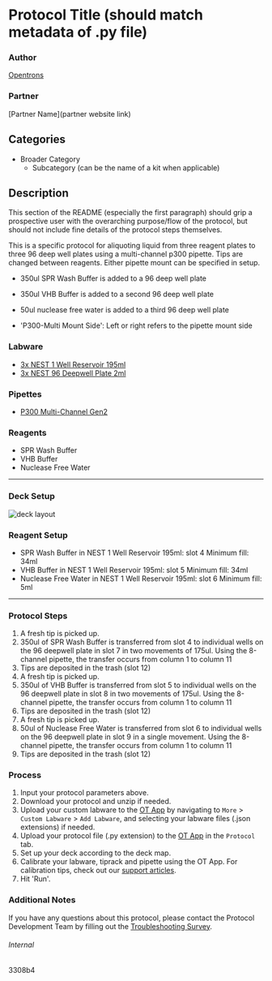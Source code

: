 # Protocol Title (should match metadata of .py file)

### Author
[Opentrons](https://opentrons.com/)

### Partner
[Partner Name](partner website link)

## Categories
* Broader Category
	* Subcategory (can be the name of a kit when applicable)

## Description
This section of the README (especially the first paragraph) should grip a prospective user with the overarching purpose/flow of the protocol, but should not include fine details of the protocol steps themselves.

This is a specific protocol for aliquoting liquid from three reagent plates to three 96 deep well plates using a multi-channel p300 pipette. Tips are changed between reagents. Either pipette mount can be specified in setup.
* 350ul SPR Wash Buffer is added to a 96 deep well plate
* 350ul VHB Buffer is added to a second 96 deep well plate
* 50ul nuclease free water is added to a third 96 deep well plate

* 'P300-Multi Mount Side': Left or right refers to the pipette mount side

### Labware
* [3x NEST 1 Well Reservoir 195ml](https://shop.opentrons.com/nest-1-well-reservoirs-195-ml/)
* [3x NEST 96 Deepwell Plate 2ml](https://shop.opentrons.com/nest-2-ml-96-well-deep-well-plate-v-bottom/)

### Pipettes
* [P300 Multi-Channel Gen2](https://shop.opentrons.com/8-channel-electronic-pipette/)

### Reagents
* SPR Wash Buffer
* VHB Buffer
* Nuclease Free Water

---

### Deck Setup
![deck layout](https://opentrons-protocol-library-website.s3.amazonaws.com/custom-README-images/3308b4/Screen+Shot+2022-03-27+at+8.43.58+PM.png)

### Reagent Setup
* SPR Wash Buffer in NEST 1 Well Reservoir 195ml: slot 4
	Minimum fill: 34ml
* VHB Buffer in NEST 1 Well Reservoir 195ml: slot 5
	Minimum fill: 34ml
* Nuclease Free Water in NEST 1 Well Reservoir 195ml: slot 6
	Minimum fill: 5ml

---

### Protocol Steps
1. A fresh tip is picked up.
2. 350ul of SPR Wash Buffer is transferred from slot 4 to individual wells on the 96 deepwell plate in slot 7 in two movements of 175ul. Using the 8-channel pipette, the transfer occurs from column 1 to column 11
3. Tips are deposited in the trash (slot 12)
4. A fresh tip is picked up.
5. 350ul of VHB Buffer is transferred from slot 5 to individual wells on the 96 deepwell plate in slot 8 in two movements of 175ul. Using the 8-channel pipette, the transfer occurs from column 1 to column 11
6. Tips are deposited in the trash (slot 12)
7. A fresh tip is picked up.
8. 50ul of Nuclease Free Water is transferred from slot 6 to individual wells on the 96 deepwell plate in slot 9 in a single movement. Using the 8-channel pipette, the transfer occurs from column 1 to column 11
9. Tips are deposited in the trash (slot 12)

### Process
1. Input your protocol parameters above.
2. Download your protocol and unzip if needed.
3. Upload your custom labware to the [OT App](https://opentrons.com/ot-app) by navigating to `More` > `Custom Labware` > `Add Labware`, and selecting your labware files (.json extensions) if needed.
4. Upload your protocol file (.py extension) to the [OT App](https://opentrons.com/ot-app) in the `Protocol` tab.
5. Set up your deck according to the deck map.
6. Calibrate your labware, tiprack and pipette using the OT App. For calibration tips, check out our [support articles](https://support.opentrons.com/en/collections/1559720-guide-for-getting-started-with-the-ot-2).
7. Hit 'Run'.

### Additional Notes
If you have any questions about this protocol, please contact the Protocol Development Team by filling out the [Troubleshooting Survey](https://protocol-troubleshooting.paperform.co/).

###### Internal
3308b4
